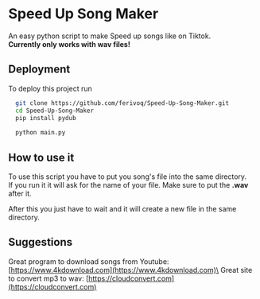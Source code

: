 # Speed Up Song Maker

An easy python script to make Speed up songs like on Tiktok.\
**Currently only works with wav files!**


## Deployment

To deploy this project run

```bash
  git clone https://github.com/ferivoq/Speed-Up-Song-Maker.git
  cd Speed-Up-Song-Maker
  pip install pydub
  
  python main.py
```


## How to use it

To use this script you have to put you song's file into the same directory.\
If you run it it will ask for the name of your file. Make sure to put the **.wav** after it.

After this you just have to wait and it will create a new file in the same directory.

## Suggestions

Great program to download songs from Youtube: [https://www.4kdownload.com](https://www.4kdownload.com)\
Great site to convert mp3 to wav: [https://cloudconvert.com](https://cloudconvert.com)
